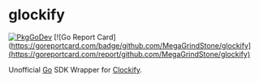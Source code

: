 # glockify

[![PkgGoDev](https://pkg.go.dev/badge/github.com/MegaGrindStone/glockify)](https://pkg.go.dev/github.com/MegaGrindStone/glockify) 
[![Go Report Card](https://goreportcard.com/badge/github.com/MegaGrindStone/glockify](https://goreportcard.com/report/github.com/MegaGrindStone/glockify)

Unofficial [Go](https://go.dev) SDK Wrapper for [Clockify](https://clockify.me/).
